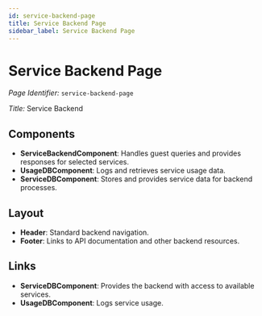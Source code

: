```yaml
---
id: service-backend-page
title: Service Backend Page
sidebar_label: Service Backend Page
---
```


# Service Backend Page

*Page Identifier:* `service-backend-page`

*Title:* Service Backend

## Components
- **ServiceBackendComponent**: Handles guest queries and provides responses for selected services.
- **UsageDBComponent**: Logs and retrieves service usage data.
- **ServiceDBComponent**: Stores and provides service data for backend processes.

## Layout
- **Header**: Standard backend navigation.
- **Footer**: Links to API documentation and other backend resources.

## Links
- **ServiceDBComponent**: Provides the backend with access to available services.
- **UsageDBComponent**: Logs service usage.
